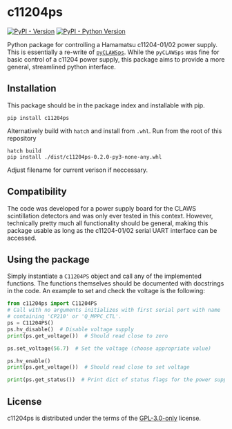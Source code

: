 # c11204ps
[![PyPI - Version](https://img.shields.io/pypi/v/c11204ps.svg)](https://pypi.org/project/c11204ps)
[![PyPI - Python Version](https://img.shields.io/pypi/pyversions/c11204ps.svg)](https://pypi.org/project/c11204ps)

Python package for controlling a Hamamatsu c11204-01/02 power supply.
This is essentially a re-write of [`pyCLAWSps`](https://github.com/malindasds/pyCLAWSps).
While the `pyCLAWSps` was fine for basic control of a c11204 power supply, this
package aims to provide a more general, streamlined python interface.

## Installation
This package should be in the package index and installable with pip.
```console
pip install c11204ps
```

Alternatively build with `hatch` and install from `.whl`.
Run from the root of this repository
```console
hatch build
pip install ./dist/c11204ps-0.2.0-py3-none-any.whl
```
Adjust filename for current verison if neccessary.

## Compatibility
The code was developed for a power supply board for the CLAWS scintillation
detectors and was only ever tested in this context. However, technically pretty
much all functionality should be general, making this package usable as long as
the c11204-01/02 serial UART interface can be accessed.

## Using the package
Simply instantiate a `C11204PS` object and call any of the implemented functions.
The functions themselves should be documented with docstrings in the code.
An example to set and check the voltage is the following:
```py
from c11204ps import C11204PS
# Call with no arguments initializes with first serial port with name
# containing 'CP210' or 'Q_MPPC_CTL'.
ps = C11204PS()  
ps.hv_disable()  # Disable voltage supply
print(ps.get_voltage())  # Should read close to zero

ps.set_voltage(56.7)  # Set the voltage (choose appropriate value)

ps.hv_enable()
print(ps.get_voltage())  # Should read close to set voltage

print(ps.get_status())  # Print dict of status flags for the power supply
```

## License
c11204ps is distributed under the terms of the [GPL-3.0-only](https://spdx.org/licenses/GPL-3.0-only.html) license.

